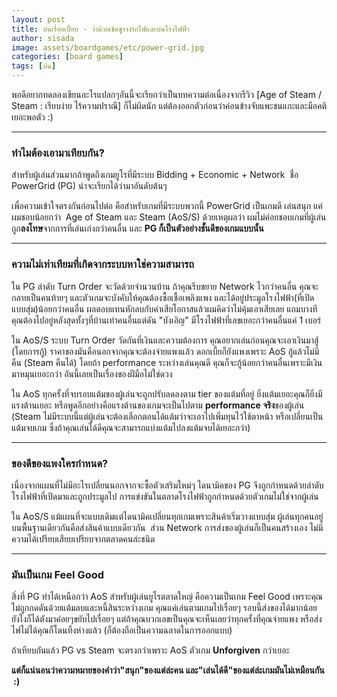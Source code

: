 ```yaml
---
layout: post
title: บ่นเรื่อยเปื่อย - ว่าด้วยเชิดชูรางรถไฟและบ่นโรงไฟฟ้า
author: sisada
image: assets/boardgames/etc/power-grid.jpg
categories: [board games]
tags: [บ่น]
---
```

พอดีอยากทดลองเขียนอะไรแปลกๆอันนี้จะเรียกว่าเป็นบทความต่อเนื่องจากรีวิว [Age of Steam / Steam : เรียบง่าย ไร้ความปราณี] ก็ไม่ผิดนัก แต่ต้องออกตัวก่อนว่าค่อนข้างจับแพะชนแกะและมีอคติเยอะพอตัว :)

---


### ทำไมต้องเอามาเทียบกัน?


สำหรับผู้เล่นส่วนมากถ้าพูดถึงเกมยูโรที่มีระบบ Bidding + Economic + Network  ชื่อ PowerGrid (PG) น่าจะเรียกได้ว่ามาอันดับต้นๆ

เพื่อความเข้าใจตรงกันก่อนไปต่อ คือสำหรับเกมที่มีระบบพวกนี้ PowerGrid เป็นเกมดี เล่นสนุก แค่ผมชอบน้อยกว่า  Age of Steam และ Steam (AoS/S) ด้วยเหตุผลว่า ผมไม่ค่อยชอบเกมที่ผู้เล่นถูก**ลงโทษ**จากการที่เล่นเก่งกว่าคนอื่น และ **PG ก็เป็นตัวอย่างชั้นดีของเกมแบบนั้น**


---


### **ความไม่เท่าเทียมที่เกิดจากระบบหาใช่ความสามารถ**


ใน PG ลำดับ Turn Order จะวัดด้วยจำนวนบ้าน ถ้าคุณรีบขยาย Network ไวกว่าคนอื่น คุณจะกลายเป็นคนท้ายๆ และตัวเกมจะบังคับให้คุณต้องซื้อเชื้อเพลิงแพง และได้อยู่ประมูลโรงไฟฟ้า(ที่เปิดแบบสุ่ม)น้อยกว่าคนอื่น ผลตอบแทนหักลบกับค่าเสียโอกาสแล้วผมคิดว่าไม่คุ้มเอาเสียเลย แถมบางทีคุณต้องไปอยู่หลังสุดทั้งๆที่บ้านเท่าคนอื่นแต่ดัน "บังเอิญ" มีโรงไฟฟ้าที่เลขเยอะกว่าคนอื่นแค่ 1 เบอร์

ใน AoS/S ระบบ Turn Order วัดกันที่เงินและความต้องการ คุณอยากเล่นก่อนคุณจะเอาเงินมาสู้ (โดยการกู้) ราคาของมันคือนอกจากคุณจะต้องจ่ายแพงแล้ว ดอกเบี้ยก็ยังแพงเพราะ AoS กู้แล้วไม่มีคืน (Steam คืนได้) โดยถ้า performance ระหว่างเล่นคุณดี คุณก็จะกู้น้อยกว่าคนอื่นเพราะมีเงินมาหมุนเยอะกว่า อันนี้เลยเป็นเรื่องของฝีมือไม่ใช่ดวง

ใน AoS ทุกครั้งที่จบรอบแต้มของผู้เล่นจะถูกปรับลดลงตาม tier ของแต้มที่อยู่ ยิ่งแต้มเยอะคุณก็ยิ่งมีแรงต้านเยอะ หรือพูดอีกอย่างคือแรงต้านของเกมจะเป็นไปตาม **performance จริง**ของผู้เล่น (Steam ไม่มีระบบนี้แต่ผู้เล่นจะต้องเลือกตอนได้แต้มว่าจะเอาไปเพิ่มทุนไว้ใช้ตาหน้า หรือเปลี่ยนเป็นแต้มจบเกม ซึ่งถ้าคุณเล่นได้ดีคุณจะสามารถแบ่งแต้มไปลงแต้มจบได้เยอะกว่า)



---


### ของดีของแพงใครกำหนด?


เนื่องจากแผนที่ไม่มีอะไรเปลี่ยนนอกจากจะซื้อตัวเสริมใหม่ๆ ไดนามิคของ PG จึงถูกกำหนดด้วยลำดับโรงไฟฟ้าที่เปิดมาและถูกประมูลไป การแข่งขันในตลาดโรงไฟฟ้าถูกกำหนดด้วยตัวเกมไม่ใช่จากผู้เล่น

ใน AoS/S แม้แผนที่จะแบบเดิมแต่ไดนามิคเปลี่ยนทุกเกมเพราะสินค้าเริ่มวางแบบสุ่ม ผู้เล่นทุกคนอยู่บนพื้นฐานเดียวกันคือส่งสินค้าแบบเดียวกัน  ส่วน Network การส่งของผู้เล่นก็เป็นคนสร้างเอง ไม่มีความได้เปรียบเสียบเปรียบจากตลาดคนล่ะชนิด



---


### มันเป็นเกม Feel Good


สิ่งที่ PG ทำได้เหนือกว่า AoS สำหรับผู้เล่นยูโรตลาดใหญ่ คือความเป็นเกม Feel Good เพราะคุณไม่ถูกกดดันด้วยแต้มลบและหนี้สินระหว่างเกม คุณแค่เล่นตามเกมไปเรื่อยๆ รอบนี้ส่งของได้มากน้อย ยังไงก็ได้ตังมาค่อยๆขยับไปเรื่อยๆ แต่ถ้าคุณบวกเลขเป็นคุณจะเห็นเลยว่าทุกครั้งที่คุณจ่ายแพง หรือส่งไฟไม่ได้คุณก็โดนทิ้งห่างแล้ว (ก็ต้องถือเป็นความฉลาดในการออกแบบ)

ถ้าเทียบกันแล้ว PG vs Steam จะตรงกว่าเพราะ AoS ตัวเกม **Unforgiven** กว่าเยอะ

**แต่ก็แน่นอนว่าความหมายของคำว่า"สนุก"ของแต่ล่ะคน และ"เล่นได้ดี"ของแต่ล่ะเกมมันไม่เหมือนกัน  :)**